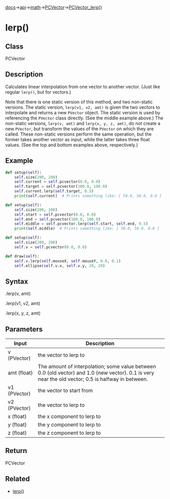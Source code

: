 [docs](/docs/)→[api](/docs/api)→[math](/docs/api/math/)→[PCVector](/docs/api/math/PCVector/PCVector.md)→[PCVector_lerp()](/docs/api/math/PCVector/PCVector_lerp_.md)

# lerp()

## Class

PCVector

## Description

Calculates linear interpolation from one vector to another vector. (Just like regular `lerp()`, but for vectors.)

Note that there is one static version of this method, and two non-static versions. The static version, `lerp(v1, v2, amt)` is given the two vectors to interpolate and returns a new `PVector` object. The static version is used by referencing the `PVector` class directly. (See the middle example above.) The non-static versions, `lerp(v, amt)` and `lerp(x, y, z, amt)`, do not create a new `PVector`, but transform the values of the `PVector` on which they are called. These non-static versions perform the same operation, but the former takes another vector as input, while the latter takes three float values. (See the top and bottom examples above, respectively.)

## Example

```py
def setup(self):
    self.size(200, 200)
    self.current = self.pcvector(0.0, 0.0)
    self.target = self.pcvector(100.0, 100.0)
    self.current.lerp(self.target, 0.5)
    print(self.current)  # Prints something like: [ 50.0, 50.0, 0.0 ]
```

```py
def setup(self):
    self.size(200, 200)
    self.start = self.pcvector(0.0, 0.0)
    self.end = self.pcvector(100.0, 100.0)
    self.middle = self.pcvector.lerp(self.start, self.end, 0.5)
    print(self.middle)  # Prints something like: [ 50.0, 50.0, 0.0 ]
```

```py
def setup(self):
    self.size(200, 200)
    self.v = self.pcvector(0.0, 0.0)

def draw(self):
    self.v.lerp(self.mouseX, self.mouseY, 0.0, 0.1)
    self.ellipse(self.v.x, self.v.y, 20, 20)
```

## Syntax

.lerp(v, amt)

.lerp(v1, v2, amt)

.lerp(x, y, z, amt)

## Parameters

| Input | Description |
|-------|-------------|
| v	(PVector) | the vector to lerp to |
| amt	(float) | The amount of interpolation; some value between 0.0 (old vector) and 1.0 (new vector). 0.1 is very near the old vector; 0.5 is halfway in between. |
| v1	(PVector) | the vector to start from |
| v2	(PVector) | the vector to lerp to |
| x	(float) | the x component to lerp to |
| y	(float) | the y component to lerp to |
| z	(float) | the z component to lerp to |

## Return

PCVector

## Related

- [lerp()](/docs/api/math/calculation/lerp_.md)